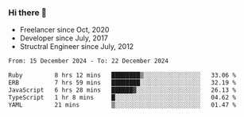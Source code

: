 ### Hi there 👋

- Freelancer since Oct, 2020
- Developer since July, 2017
- Structral Engineer since July, 2012

<!--START_SECTION:waka-->

```txt
From: 15 December 2024 - To: 22 December 2024

Ruby         8 hrs 12 mins   ████████▒░░░░░░░░░░░░░░░░   33.06 %
ERB          7 hrs 59 mins   ████████░░░░░░░░░░░░░░░░░   32.19 %
JavaScript   6 hrs 28 mins   ██████▓░░░░░░░░░░░░░░░░░░   26.13 %
TypeScript   1 hr 8 mins     █░░░░░░░░░░░░░░░░░░░░░░░░   04.62 %
YAML         21 mins         ▒░░░░░░░░░░░░░░░░░░░░░░░░   01.47 %
```

<!--END_SECTION:waka-->
